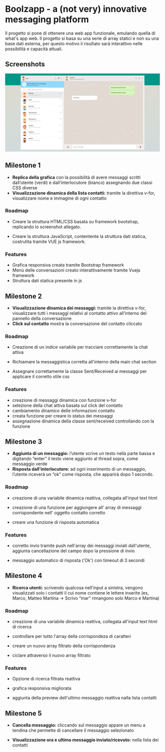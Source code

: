 # Boolzapp - a (not very) innovative messaging platform

Il progetto si pone  di ottenere una web app funzionale, emulando quella di what's app web.
Il progetto si basa su una serie di array statici e non su una base dati esterna, per questo motivo il risultato sarà interattivo nelle possibilità e capacità attuali.



## Screenshots

![App Screenshot](/img/Boolzapp-screenshot.png)


## Milestone 1

- **Replica della grafica** con la possibilità di avere messaggi scritti dall’utente (verdi) e dall’interlocutore (bianco) assegnando due classi CSS diverse
- **Visualizzazione dinamica della lista contatti:** tramite la direttiva v-for, visualizzare nome e immagine di ogni contatto


### Roadmap

- Creare la struttura HTML/CSS basata su framework bootstrap, replicando lo screenshot allegato.

- Creare la struttura JavaScript, contentente la struttura dati statica, costrutita tramite VUE js framework.

### Features

- Grafica responsiva creata tramite Bootstrap framework
- Menù delle conversazioni creato interattivamente tramite Vuejs framework
- Struttura dati statica presente in js

## Milestone 2

- **Visualizzazione dinamica dei messaggi:** tramite la direttiva v-for, visualizzare tutti i messaggi relativi al contatto attivo all’interno del pannello della conversazione
- **Click sul contatto** mostra la conversazione del contatto cliccato

### Roadmap

- Creazione di un indice variabile per tracciare correttamente la chat attiva

- Richiamare la messaggistica corretta all'interno della main chat section

- Assegnare correttamente la classe Sent/Received ai messaggi per applicare il corretto stile css
### Features
- creazione di messaggi dinamica con funzione v-for
- selezione della chat attiva basata sul click del contatto
- cambiamento dinamico delle informazioni contatto
- creata funzione per creare lo status dei messaggi
- assegnazione dinamica della classe sent/received controllando con la funzione
## Milestone 3

- **Aggiunta di un messaggio:** l’utente scrive un testo nella parte bassa e digitando “enter” il testo viene aggiunto al thread sopra, come messaggio verde
- **Risposta dall’interlocutore:** ad ogni inserimento di un messaggio, l’utente riceverà un “ok” come risposta, che apparirà dopo 1 secondo.

### Roadmap

- creazione di una variabile dinamica reattiva, collegata all'input text html

- creazione di una funzione per aggiungere all' array di messaggi corrispondente nell' oggetto contatto corretto

- creare una funzione di risposta automatica

### Features
- corretto invio tramite push nell'array dei messaggi inviati dall'utente,  aggiunta cancellazione del campo dopo la pressione di invio

- messaggio automatico di risposta ('Ok') con timeout di 3 secondi

## Milestone 4

- **Ricerca utenti:** scrivendo qualcosa nell’input a sinistra, vengono visualizzati solo i contatti il cui nome contiene le lettere inserite (es, Marco, Matteo Martina -> Scrivo “mar” rimangono solo Marco e Martina)

### Roadmap

- creazione di una variabile dinamica reattiva, collegata all'input text html di ricerca

- controllare per tutto l'array della corrispondeza di caratteri

- creare un nuovo array filtrato della corrispondenza

- ciclare attraverso il nuovo array filtrato

### Features

- Opzione di ricerca filtrata reattiva

- grafica responsiva migliorata

- aggiunta della preview dell'ultimo messaggio reattiva nalla lista contatti

## Milestone 5

- **Cancella messaggio:** cliccando sul messaggio appare un menu a tendina che permette di cancellare il messaggio selezionato

- **Visualizzazione ora e ultimo messaggio inviato/ricevuto:** nella lista dei contatti 



